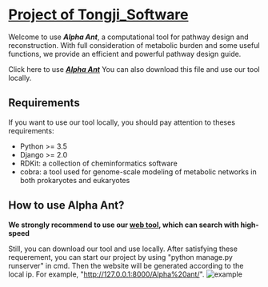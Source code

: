 # [Project of Tongji_Software](http://2018.igem.org/Team:Tongji-Software)

Welcome to use ***Alpha Ant***, a computational tool for pathway design and reconstruction. With full consideration of metabolic burden and some useful functions, we provide an efficient and powerful pathway design guide.

Click here to use [***Alpha Ant***](http://118.31.56.237:8099/Alpha%20ant/)
You can also download this file and use our tool locally.

## Requirements
  If you want to use our tool locally, you should pay attention to theses requirements:
  * Python >= 3.5
  * Django >= 2.0
  * RDKit: a collection of cheminformatics software
  * cobra: a tool used for genome-scale modeling of metabolic networks in both prokaryotes and eukaryotes

## How to use Alpha Ant?
  **We strongly recommend to use our [web tool](http://118.31.56.237:8099/Alpha%20ant/), which can search with high-speed**
  
  Still, you can download our tool and use locally. After satisfying these requerement, you can start our project by using "python manage.py runserver" in cmd. Then the website will be generated according to the local ip. For example, "http://127.0.0.1:8000/Alpha%20ant/".
  ![example](http://2018.igem.org/wiki/images/a/a1/T--Tongji-Software--django.png)
 
